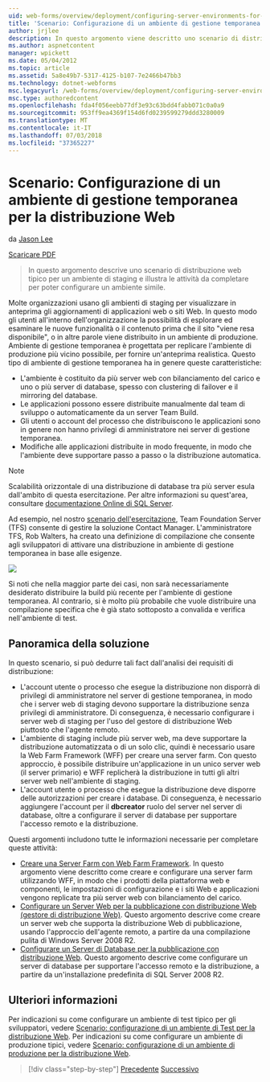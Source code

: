 ```yaml
---
uid: web-forms/overview/deployment/configuring-server-environments-for-web-deployment/scenario-configuring-a-staging-environment-for-web-deployment
title: 'Scenario: Configurazione di un ambiente di gestione temporanea per la distribuzione Web | Microsoft Docs'
author: jrjlee
description: In questo argomento viene descritto uno scenario di distribuzione web tipico per un ambiente di staging e illustra le attività da completare per configurare un ambiente simile...
ms.author: aspnetcontent
manager: wpickett
ms.date: 05/04/2012
ms.topic: article
ms.assetid: 5a8e49b7-5317-4125-b107-7e2466b47bb3
ms.technology: dotnet-webforms
msc.legacyurl: /web-forms/overview/deployment/configuring-server-environments-for-web-deployment/scenario-configuring-a-staging-environment-for-web-deployment
msc.type: authoredcontent
ms.openlocfilehash: fda4f056eebb77df3e93c63bdd4fabb071c0a0a9
ms.sourcegitcommit: 953ff9ea4369f154d6fd0239599279ddd3280009
ms.translationtype: MT
ms.contentlocale: it-IT
ms.lasthandoff: 07/03/2018
ms.locfileid: "37365227"
---
```

<a name="scenario-configuring-a-staging-environment-for-web-deployment"></a>Scenario: Configurazione di un ambiente di gestione temporanea per la distribuzione Web
====================
da [Jason Lee](https://github.com/jrjlee)

[Scaricare PDF](https://msdnshared.blob.core.windows.net/media/MSDNBlogsFS/prod.evol.blogs.msdn.com/CommunityServer.Blogs.Components.WeblogFiles/00/00/00/63/56/8130.DeployingWebAppsInEnterpriseScenarios.pdf)

> In questo argomento descrive uno scenario di distribuzione web tipico per un ambiente di staging e illustra le attività da completare per poter configurare un ambiente simile.


Molte organizzazioni usano gli ambienti di staging per visualizzare in anteprima gli aggiornamenti di applicazioni web o siti Web. In questo modo gli utenti all'interno dell'organizzazione la possibilità di esplorare ed esaminare le nuove funzionalità o il contenuto prima che il sito "viene resa disponibile", o in altre parole viene distribuito in un ambiente di produzione. Ambiente di gestione temporanea è progettata per replicare l'ambiente di produzione più vicino possibile, per fornire un'anteprima realistica. Questo tipo di ambiente di gestione temporanea ha in genere queste caratteristiche:

- L'ambiente è costituito da più server web con bilanciamento del carico e uno o più server di database, spesso con clustering di failover e il mirroring del database.
- Le applicazioni possono essere distribuite manualmente dal team di sviluppo o automaticamente da un server Team Build.
- Gli utenti o account del processo che distribuiscono le applicazioni sono in genere non hanno privilegi di amministratore nei server di gestione temporanea.
- Modifiche alle applicazioni distribuite in modo frequente, in modo che l'ambiente deve supportare passo a passo o la distribuzione automatica.

> [!NOTE]
> Scalabilità orizzontale di una distribuzione di database tra più server esula dall'ambito di questa esercitazione. Per altre informazioni su quest'area, consultare [documentazione Online di SQL Server](https://technet.microsoft.com/library/ms130214.aspx).


Ad esempio, nel nostro [scenario dell'esercitazione](../deploying-web-applications-in-enterprise-scenarios/enterprise-web-deployment-scenario-overview.md), Team Foundation Server (TFS) consente di gestire la soluzione Contact Manager. L'amministratore TFS, Rob Walters, ha creato una definizione di compilazione che consente agli sviluppatori di attivare una distribuzione in ambiente di gestione temporanea in base alle esigenze.

![](scenario-configuring-a-staging-environment-for-web-deployment/_static/image1.png)

Si noti che nella maggior parte dei casi, non sarà necessariamente desiderato distribuire la build più recente per l'ambiente di gestione temporanea. Al contrario, si è molto più probabile che vuole distribuire una compilazione specifica che è già stato sottoposto a convalida e verifica nell'ambiente di test.

## <a name="solution-overview"></a>Panoramica della soluzione

In questo scenario, si può dedurre tali fact dall'analisi dei requisiti di distribuzione:

- L'account utente o processo che esegue la distribuzione non disporrà di privilegi di amministratore nel server di gestione temporanea, in modo che i server web di staging devono supportare la distribuzione senza privilegi di amministratore. Di conseguenza, è necessario configurare i server web di staging per l'uso del gestore di distribuzione Web piuttosto che l'agente remoto.
- L'ambiente di staging include più server web, ma deve supportare la distribuzione automatizzata o di un solo clic, quindi è necessario usare la Web Farm Framework (WFF) per creare una server farm. Con questo approccio, è possibile distribuire un'applicazione in un unico server web (il server primario) e WFF replicherà la distribuzione in tutti gli altri server web nell'ambiente di staging.
- L'account utente o processo che esegue la distribuzione deve disporre delle autorizzazioni per creare i database. Di conseguenza, è necessario aggiungere l'account per il **dbcreator** ruolo del server nel server di database, oltre a configurare il server di database per supportare l'accesso remoto e la distribuzione.

Questi argomenti includono tutte le informazioni necessarie per completare queste attività:

- [Creare una Server Farm con Web Farm Framework](creating-a-server-farm-with-the-web-farm-framework.md). In questo argomento viene descritto come creare e configurare una server farm utilizzando WFF, in modo che i prodotti della piattaforma web e componenti, le impostazioni di configurazione e i siti Web e applicazioni vengono replicate tra più server web con bilanciamento del carico.
- [Configurare un Server Web per la pubblicazione con distribuzione Web (gestore di distribuzione Web)](configuring-a-web-server-for-web-deploy-publishing-web-deploy-handler.md). Questo argomento descrive come creare un server web che supporta la distribuzione Web di pubblicazione, usando l'approccio dell'agente remoto, a partire da una compilazione pulita di Windows Server 2008 R2.
- [Configurare un Server di Database per la pubblicazione con distribuzione Web](configuring-a-database-server-for-web-deploy-publishing.md). Questo argomento descrive come configurare un server di database per supportare l'accesso remoto e la distribuzione, a partire da un'installazione predefinita di SQL Server 2008 R2.

## <a name="further-reading"></a>Ulteriori informazioni

Per indicazioni su come configurare un ambiente di test tipico per gli sviluppatori, vedere [Scenario: configurazione di un ambiente di Test per la distribuzione Web](scenario-configuring-a-test-environment-for-web-deployment.md). Per indicazioni su come configurare un ambiente di produzione tipici, vedere [Scenario: configurazione di un ambiente di produzione per la distribuzione Web](scenario-configuring-a-production-environment-for-web-deployment.md).

> [!div class="step-by-step"]
> [Precedente](scenario-configuring-a-test-environment-for-web-deployment.md)
> [Successivo](scenario-configuring-a-production-environment-for-web-deployment.md)
